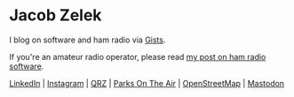 # Jacob Zelek

I blog on software and ham radio via [Gists](https://gist.github.com/s0lesurviv0r).

If you're an amateur radio operator, please read [my post on ham radio software](https://gist.github.com/s0lesurviv0r/af5e890f15c79a0f462ceafd26f13221).

[LinkedIn](https://www.linkedin.com/in/jacobzelek) | [Instagram](https://www.instagram.com/wq6p_radio) | [QRZ](https://www.qrz.com/db/WQ6P) | [Parks On The Air](https://pota.app/#/profile/WQ6P) | [OpenStreetMap](https://www.openstreetmap.org/user/Jacob%20Zelek) | [Mastodon](https://mastodon.radio/@kg6mwi)
